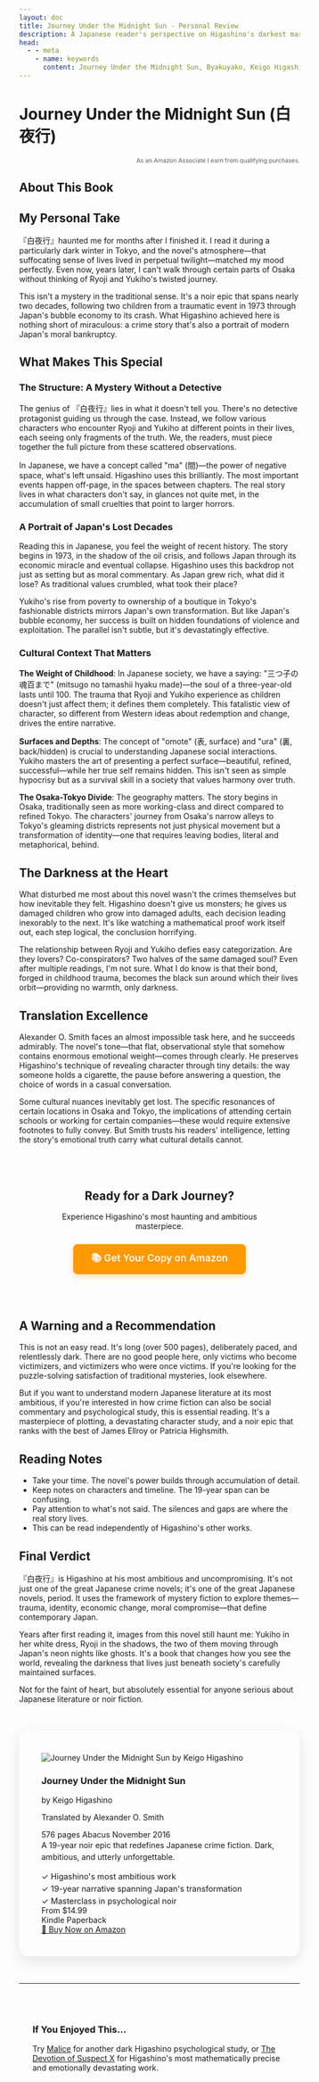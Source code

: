 ```yaml
---
layout: doc
title: Journey Under the Midnight Sun - Personal Review
description: A Japanese reader's perspective on Higashino's darkest masterpiece—a 19-year descent into moral darkness that defines modern Japanese noir.
head:
  - - meta
    - name: keywords
      content: Journey Under the Midnight Sun, Byakuyako, Keigo Higashino, Japanese noir, book review
---
```


<script setup>
import AmazonBookCard from '../../../.vitepress/components/AmazonBookCard.vue'
import { getBook } from '../../../.vitepress/amazon-config.js'

const book = getBook('journey-under-midnight-sun')
</script>

# Journey Under the Midnight Sun (白夜行)

<div class="affiliate-disclosure">
  <small>As an Amazon Associate I earn from qualifying purchases.</small>
</div>

## About This Book

<AmazonBookCard 
  :book="book" 
  :asin="book.asin"
  associate-id="northernscrip-20"
/>

## My Personal Take

『白夜行』haunted me for months after I finished it. I read it during a particularly dark winter in Tokyo, and the novel's atmosphere—that suffocating sense of lives lived in perpetual twilight—matched my mood perfectly. Even now, years later, I can't walk through certain parts of Osaka without thinking of Ryoji and Yukiho's twisted journey.

This isn't a mystery in the traditional sense. It's a noir epic that spans nearly two decades, following two children from a traumatic event in 1973 through Japan's bubble economy to its crash. What Higashino achieved here is nothing short of miraculous: a crime story that's also a portrait of modern Japan's moral bankruptcy.

## What Makes This Special

### The Structure: A Mystery Without a Detective

The genius of 『白夜行』lies in what it doesn't tell you. There's no detective protagonist guiding us through the case. Instead, we follow various characters who encounter Ryoji and Yukiho at different points in their lives, each seeing only fragments of the truth. We, the readers, must piece together the full picture from these scattered observations.

In Japanese, we have a concept called "ma" (間)—the power of negative space, what's left unsaid. Higashino uses this brilliantly. The most important events happen off-page, in the spaces between chapters. The real story lives in what characters don't say, in glances not quite met, in the accumulation of small cruelties that point to larger horrors.

### A Portrait of Japan's Lost Decades

Reading this in Japanese, you feel the weight of recent history. The story begins in 1973, in the shadow of the oil crisis, and follows Japan through its economic miracle and eventual collapse. Higashino uses this backdrop not just as setting but as moral commentary. As Japan grew rich, what did it lose? As traditional values crumbled, what took their place?

Yukiho's rise from poverty to ownership of a boutique in Tokyo's fashionable districts mirrors Japan's own transformation. But like Japan's bubble economy, her success is built on hidden foundations of violence and exploitation. The parallel isn't subtle, but it's devastatingly effective.

### Cultural Context That Matters

**The Weight of Childhood**: In Japanese society, we have a saying: "三つ子の魂百まで" (mitsugo no tamashii hyaku made)—the soul of a three-year-old lasts until 100. The trauma that Ryoji and Yukiho experience as children doesn't just affect them; it defines them completely. This fatalistic view of character, so different from Western ideas about redemption and change, drives the entire narrative.

**Surfaces and Depths**: The concept of "omote" (表, surface) and "ura" (裏, back/hidden) is crucial to understanding Japanese social interactions. Yukiho masters the art of presenting a perfect surface—beautiful, refined, successful—while her true self remains hidden. This isn't seen as simple hypocrisy but as a survival skill in a society that values harmony over truth.

**The Osaka-Tokyo Divide**: The geography matters. The story begins in Osaka, traditionally seen as more working-class and direct compared to refined Tokyo. The characters' journey from Osaka's narrow alleys to Tokyo's gleaming districts represents not just physical movement but a transformation of identity—one that requires leaving bodies, literal and metaphorical, behind.

## The Darkness at the Heart

What disturbed me most about this novel wasn't the crimes themselves but how inevitable they felt. Higashino doesn't give us monsters; he gives us damaged children who grow into damaged adults, each decision leading inexorably to the next. It's like watching a mathematical proof work itself out, each step logical, the conclusion horrifying.

The relationship between Ryoji and Yukiho defies easy categorization. Are they lovers? Co-conspirators? Two halves of the same damaged soul? Even after multiple readings, I'm not sure. What I do know is that their bond, forged in childhood trauma, becomes the black sun around which their lives orbit—providing no warmth, only darkness.

## Translation Excellence

Alexander O. Smith faces an almost impossible task here, and he succeeds admirably. The novel's tone—that flat, observational style that somehow contains enormous emotional weight—comes through clearly. He preserves Higashino's technique of revealing character through tiny details: the way someone holds a cigarette, the pause before answering a question, the choice of words in a casual conversation.

Some cultural nuances inevitably get lost. The specific resonances of certain locations in Osaka and Tokyo, the implications of attending certain schools or working for certain companies—these would require extensive footnotes to fully convey. But Smith trusts his readers' intelligence, letting the story's emotional truth carry what cultural details cannot.

<div class="mid-page-cta">
  <div class="cta-content">
    <h4>Ready for a Dark Journey?</h4>
    <p>Experience Higashino's most haunting and ambitious masterpiece.</p>
    <a href="https://amzn.to/4fd2FSh" target="_blank" rel="noopener noreferrer" class="amazon-cta-button">
      📚 Get Your Copy on Amazon
    </a>
  </div>
</div>

## A Warning and a Recommendation

This is not an easy read. It's long (over 500 pages), deliberately paced, and relentlessly dark. There are no good people here, only victims who become victimizers, and victimizers who were once victims. If you're looking for the puzzle-solving satisfaction of traditional mysteries, look elsewhere.

But if you want to understand modern Japanese literature at its most ambitious, if you're interested in how crime fiction can also be social commentary and psychological study, this is essential reading. It's a masterpiece of plotting, a devastating character study, and a noir epic that ranks with the best of James Ellroy or Patricia Highsmith.

## Reading Notes

- Take your time. The novel's power builds through accumulation of detail.
- Keep notes on characters and timeline. The 19-year span can be confusing.
- Pay attention to what's not said. The silences and gaps are where the real story lives.
- This can be read independently of Higashino's other works.

## Final Verdict

『白夜行』is Higashino at his most ambitious and uncompromising. It's not just one of the great Japanese crime novels; it's one of the great Japanese novels, period. It uses the framework of mystery fiction to explore themes—trauma, identity, economic change, moral compromise—that define contemporary Japan.

Years after first reading it, images from this novel still haunt me: Yukiho in her white dress, Ryoji in the shadows, the two of them moving through Japan's neon nights like ghosts. It's a book that changes how you see the world, revealing the darkness that lives just beneath society's carefully maintained surfaces.

Not for the faint of heart, but absolutely essential for anyone serious about Japanese literature or noir fiction.

<div class="final-purchase-cta">
  <div class="amazon-book-card">
    <div class="book-image">
      <img src="/images/books/journey-under-midnight-sun.jpg" 
           alt="Journey Under the Midnight Sun by Keigo Higashino" 
           loading="lazy">
    </div>
    <div class="book-details">
      <h3>Journey Under the Midnight Sun</h3>
      <p class="author">by Keigo Higashino</p>
      <p class="translator">Translated by Alexander O. Smith</p>
      <div class="book-meta">
        <span class="pages">576 pages</span>
        <span class="publisher">Abacus</span>
        <span class="publish-date">November 2016</span>
      </div>
      <p class="cta-description">A 19-year noir epic that redefines Japanese crime fiction. Dark, ambitious, and utterly unforgettable.</p>
      <div class="cta-benefits">
        <span class="benefit">✓ Higashino's most ambitious work</span>
        <span class="benefit">✓ 19-year narrative spanning Japan's transformation</span>
        <span class="benefit">✓ Masterclass in psychological noir</span>
      </div>
      <div class="price-info">
        <span class="price">From $14.99</span>
        <div class="formats">
          <span class="format-tag">Kindle</span>
          <span class="format-tag">Paperback</span>
        </div>
      </div>
      <a href="https://amzn.to/4fd2FSh" 
         target="_blank" 
         rel="noopener noreferrer" 
         class="amazon-buy-button">
        🛒 Buy Now on Amazon
      </a>
    </div>
  </div>
</div>

---

<div class="recommendation-box">
  <h3>If You Enjoyed This...</h3>
  <p>Try <a href="/en/books/mystery-novels/malice">Malice</a> for another dark Higashino psychological study, or <a href="/en/books/mystery-novels/devotion-of-suspect-x">The Devotion of Suspect X</a> for Higashino's most mathematically precise and emotionally devastating work.</p>
</div>

<style>
.affiliate-disclosure {
  color: var(--vp-c-text-3);
  font-size: 0.8rem;
  margin-bottom: 1rem;
  text-align: right;
  opacity: 0.7;
}

.recommendation-box {
  margin: 3rem 0;
  padding: 1.5rem;
  background: var(--vp-c-bg-soft);
  border-left: 4px solid var(--vp-c-brand);
  border-radius: 8px;
}

.recommendation-box h3 {
  margin: 0 0 1rem 0;
  color: var(--vp-c-brand-dark);
}

.mid-page-cta {
  margin: 3rem 0;
  padding: 2rem;
  background: linear-gradient(135deg, var(--vp-c-brand-soft) 0%, var(--vp-c-bg-soft) 100%);
  border-radius: 12px;
  border: 2px solid var(--vp-c-brand);
  text-align: center;
}

.cta-content h4 {
  margin: 0 0 1rem 0;
  color: var(--vp-c-brand-dark);
  font-size: 1.3rem;
}

.cta-content p {
  margin: 0 0 1.5rem 0;
  color: var(--vp-c-text-2);
}

.amazon-cta-button {
  display: inline-block;
  padding: 0.75rem 2rem;
  background: #FF9900;
  color: white !important;
  text-decoration: none;
  border-radius: 8px;
  font-weight: 600;
  font-size: 1.1rem;
  transition: all 0.3s ease;
  box-shadow: 0 4px 12px rgba(255, 153, 0, 0.3);
}

.amazon-cta-button:hover {
  background: #e68a00;
  transform: translateY(-2px);
  box-shadow: 0 6px 16px rgba(255, 153, 0, 0.4);
  text-decoration: none !important;
}

.final-purchase-cta {
  margin: 3rem 0;
  padding: 2.5rem;
  background: var(--vp-c-bg-soft);
  border: 2px solid var(--vp-c-brand);
  border-radius: 16px;
  box-shadow: 0 8px 25px rgba(0,0,0,0.1);
}

.cta-wrapper {
  display: flex;
  gap: 2rem;
  align-items: center;
}

.book-summary {
  display: flex;
  gap: 1.5rem;
  flex: 1;
}

.cta-book-cover {
  width: 80px;
  height: auto;
  border-radius: 6px;
  box-shadow: 0 2px 8px rgba(0,0,0,0.2);
}

.cta-text h3 {
  margin: 0 0 0.5rem 0;
  color: var(--vp-c-text-1);
  font-size: 1.2rem;
}

.cta-author {
  margin: 0 0 1rem 0;
  color: var(--vp-c-text-2);
  font-style: italic;
}

.cta-description {
  margin: 0 0 1rem 0;
  color: var(--vp-c-text-2);
  line-height: 1.5;
}

.cta-benefits {
  display: flex;
  flex-direction: column;
  gap: 0.3rem;
}

.benefit {
  font-size: 0.9rem;
  color: var(--vp-c-brand-dark);
}

.cta-action {
  text-align: center;
}

.final-amazon-button {
  display: inline-block;
  padding: 1rem 2.5rem;
  background: #FF9900;
  color: white !important;
  text-decoration: none;
  border-radius: 12px;
  font-weight: 700;
  font-size: 1.2rem;
  transition: all 0.3s ease;
  box-shadow: 0 6px 20px rgba(255, 153, 0, 0.3);
  border: 3px solid #FF9900;
}

.final-amazon-button:hover {
  background: #e68a00;
  border-color: #e68a00;
  transform: translateY(-3px);
  box-shadow: 0 8px 25px rgba(255, 153, 0, 0.4);
  text-decoration: none !important;
}

.formats-available {
  margin: 1rem 0 0 0;
  font-size: 0.9rem;
  color: var(--vp-c-text-3);
}

@media (max-width: 768px) {
  .cta-wrapper {
    flex-direction: column;
    text-align: center;
  }
  
  .book-summary {
    flex-direction: column;
    align-items: center;
    text-align: center;
  }
  
  .cta-book-cover {
    margin: 0 auto;
  }
  
  .final-amazon-button {
    font-size: 1.1rem;
    padding: 0.9rem 2rem;
  }
}
</style>